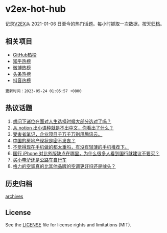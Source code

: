 # v2ex-hot-hub

 记录[V2EX](https://www.v2ex.com/)从 2021-01-06 日至今的热门话题。每小时抓取一次数据，按天[归档](archives)。
 
 ## 相关项目

- [GitHub热榜](https://github.com/lonnyzhang423/github-hot-hub)
- [知乎热榜](https://github.com/lonnyzhang423/zhihu-hot-hub)
- [微博热榜](https://github.com/lonnyzhang423/weibo-hot-hub)
- [头条热榜](https://github.com/lonnyzhang423/toutiao-hot-hub)
- [抖音热榜](https://github.com/lonnyzhang423/douyin-hot-hub)


 `更新时间：2023-05-24 01:05:57 +0800`

## 热议话题

1. [想问下诸位在面对人生选择时候大部分选对了吗？](https://www.v2ex.com/t/942171)
1. [从 notion 出小语种就是不出中文，你看出了什么？](https://www.v2ex.com/t/942296)
1. [受害者笔记，企业项目千万千万别用腾讯云。](https://www.v2ex.com/t/942227)
1. [中国的房地产现状是密不发丧？](https://www.v2ex.com/t/942303)
1. [不觉得现在手机做的都太重吗，有没有轻薄的手机推荐下。](https://www.v2ex.com/t/942118)
1. [国行 iPhone 对比外版缺点在哪里，为什么很多人看到国行就建议不要买？](https://www.v2ex.com/t/942128)
1. [买小电驴还是公路车自行车](https://www.v2ex.com/t/942189)
1. [格力的空调真的比其他品牌的空调更好吗还是噱头？](https://www.v2ex.com/t/942307)

## 历史归档

[archives](archives)

## License

See the [LICENSE](LICENSE) file for license rights and limitations (MIT).
